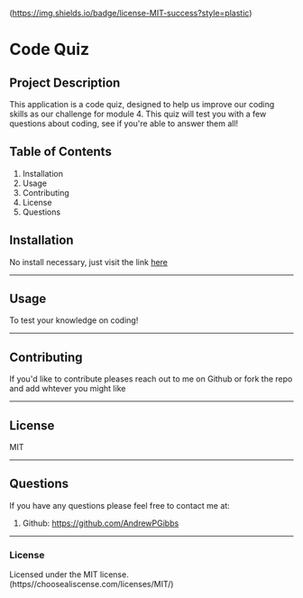 
 (https://img.shields.io/badge/license-MIT-success?style=plastic)
  # Code Quiz

  ## Project Description
  This application is a code quiz, designed to help us improve our coding skills as our challenge for module 4. This quiz will test you with a few questions about coding, see if you're able to answer them all!

  ## Table of Contents
  1. Installation 
  2. Usage
  3. Contributing 
  4. License
  5. Questions 

  ## Installation

  No install necessary, just visit the link <a href= "https://andrewpgibbs.github.io/Module4Challenge/">here </a>

  ---------------------------------------------
  ## Usage

  To test your knowledge on coding!

  ---------------------------------------------
  ## Contributing

  If you'd like to contribute pleases reach out to me on Github or fork the repo and add whtever you might like



  ---------------------------------------------

  ## License

  MIT

  ---------------------------------------------

  ## Questions

  If you have any questions please feel free to contact me at:
  1) Github: https://github.com/AndrewPGibbs

  ---------------------------------------------

  ### License

  Licensed under the MIT license. (https//choosealiscense.com/licenses/MIT/)
